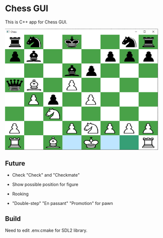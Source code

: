 # Chess GUI

This is C++ app for Chess GUI.

![Screenshot](screenshots/1.png)

## Future

- Сheck "Check" and "Checkmate"

- Show possible position for figure

- Rooking

- "Double-step" "En passant" "Promotion" for pawn

## Build

Need to edit .env.cmake for SDL2 library.